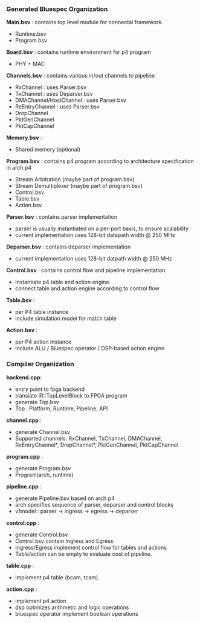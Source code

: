
### Generated Bluespec Organization

**Main.bsv** : contains top level module for connectal framework.
- Runtime.bsv
- Program.bsv

**Board.bsv** : contains runtime environment for p4 program
- PHY + MAC

**Channels.bsv** : contains various in/out channels to pipeline
- RxChannel : uses Parser.bsv
- TxChannel : uses Deparser.bsv
- DMAChannel/HostChannel : uses Parser.bsv
- ReEntryChannel : uses Parser.bsv
- DropChannel
- PktGenChannel
- PktCapChannel

**Memory.bsv** :
- Shared memory (optional)

**Program.bsv** : contains p4 program according to architecture specification in arch.p4
- Stream Arbitration (maybe part of program.bsv)
- Stream Demultiplexer (maybe part of program.bsv)
- Control.bsv
- Table.bsv
- Action.bsv

**Parser.bsv** : contains parser implementation
- parser is usually instantiated on a per-port basis, to ensure scalability
- current implementation uses 128-bit datapath width @ 250 MHz

**Deparser.bsv** : contains deparser implementation
- current implementation uses 128-bit datpath width @ 250 MHz

**Control.bsv** : contains control flow and pipeline implementation
- instantiate p4 table and action engine
- connect table and action engine according to control flow

**Table.bsv** :
- per P4 table instance
- include simulation model for match table

**Action.bsv** :
- per P4 action instance
- include ALU / Bluespec operator / DSP-based action engine


### Compiler Organization 

**backend.cpp**:
- entry point to fpga backend
- translate IR::TopLevelBlock to FPGA program
- generate Top.bsv
- Top : Platform, Runtime, Pipeline, API

**channel.cpp** :
- generate Channel.bsv
- Supported channels: RxChannel, TxChannel, DMAChannel, ReEntryChannel*, DropChannel*, PktGenChannel, PktCapChannel

**program.cpp** :
- generate Program.bsv
- Program(arch, runtime)

**pipeline.cpp** :
- generate Pipeline.bsv based on arch.p4
- arch specifies sequence of parser, deparser and control blocks
- v1model : parser -> ingress -> egress -> deparser

**control.cpp** :
- generate Control.bsv
- Control.bsv contain Ingress and Egress
- Ingress/Egress implement control flow for tables and actions
- Table/action can be empty to evaluate cost of pipeline.

**table.cpp** :
- implement p4 table (bcam, tcam)

**action.cpp** :
- implement p4 action
- dsp optimizes arithmetic and logic operations
- bluespec operator implement boolean operations
